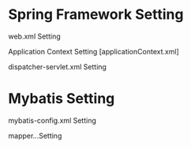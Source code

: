 # Spring Framework Setting

web.xml Setting

Application Context Setting [applicationContext.xml]

dispatcher-servlet.xml Setting

# Mybatis Setting

mybatis-config.xml Setting

mapper...Setting



